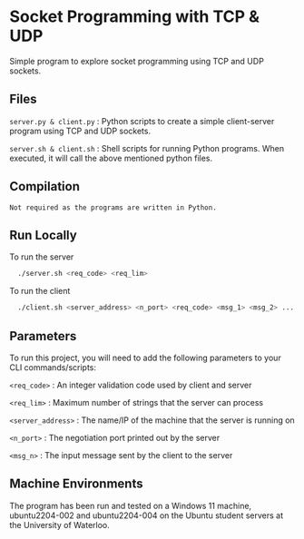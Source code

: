 
# Socket Programming with TCP & UDP

Simple program to explore socket programming using TCP and UDP sockets.




## Files

`server.py & client.py` : Python scripts to create a simple client-server program using TCP and UDP sockets.

`server.sh & client.sh` : Shell scripts for running Python programs. When executed, it will call the above mentioned python files.


## Compilation

    Not required as the programs are written in Python.


## Run Locally


To run the server

```bash
  ./server.sh <req_code> <req_lim>
```

To run the client

```bash
  ./client.sh <server_address> <n_port> <req_code> <msg_1> <msg_2> ... <msg_n>
```


## Parameters

To run this project, you will need to add the following parameters to your CLI commands/scripts: 

`<req_code>` : An integer validation code used by client and server

`<req_lim>` : Maximum number of strings that the server can process

`<server_address>` : The name/IP of the machine that the server is running on

`<n_port>` : The negotiation port printed out by the server

`<msg_n>` : The input message sent by the client to the server

## Machine Environments

The program has been run and tested on a Windows 11 machine, ubuntu2204-002 and ubuntu2204-004 on the Ubuntu student servers at the University of Waterloo.
